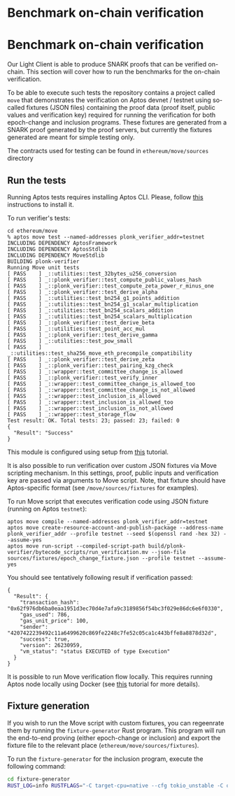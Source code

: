 # Benchmark on-chain verification

# Benchmark on-chain verification

Our Light Client is able to produce SNARK proofs that can be verified on-chain. This section will cover how to run the
benchmarks for the on-chain verification.

To be able to execute such tests the repository contains a project called `move` that demonstrates the verification on
Aptos devnet / testnet using so-called fixtures (JSON files) containing the proof data (proof itself, public values and
verification key) required for running the verification for both epoch-change and inclusion programs. These fixtures
are generated from a SNARK proof generated by the proof servers, but currently the fixtures generated are meant for
simple testing only.

The contracts used for testing can be found in `ethereum/move/sources` directory

## Run the tests

Running Aptos tests requires installing Aptos CLI. Please, follow [this](https://aptos.dev/en/build/cli) instructions to
install it.

To run verifier's tests:

```
cd ethereum/move
% aptos move test --named-addresses plonk_verifier_addr=testnet
INCLUDING DEPENDENCY AptosFramework
INCLUDING DEPENDENCY AptosStdlib
INCLUDING DEPENDENCY MoveStdlib
BUILDING plonk-verifier
Running Move unit tests
[ PASS    ] _::utilities::test_32bytes_u256_conversion
[ PASS    ] _::plonk_verifier::test_compute_public_values_hash
[ PASS    ] _::plonk_verifier::test_compute_zeta_power_r_minus_one
[ PASS    ] _::plonk_verifier::test_derive_alpha
[ PASS    ] _::utilities::test_bn254_g1_points_addition
[ PASS    ] _::utilities::test_bn254_g1_scalar_multiplication
[ PASS    ] _::utilities::test_bn254_scalars_addition
[ PASS    ] _::utilities::test_bn254_scalars_multiplication
[ PASS    ] _::plonk_verifier::test_derive_beta
[ PASS    ] _::utilities::test_point_acc_mul
[ PASS    ] _::plonk_verifier::test_derive_gamma
[ PASS    ] _::utilities::test_pow_small
[ PASS    ] _::utilities::test_sha256_move_eth_precompile_compatibility
[ PASS    ] _::plonk_verifier::test_derive_zeta
[ PASS    ] _::plonk_verifier::test_pairing_kzg_check
[ PASS    ] _::wrapper::test_committee_change_is_allowed
[ PASS    ] _::plonk_verifier::test_verify_inner
[ PASS    ] _::wrapper::test_committee_change_is_allowed_too
[ PASS    ] _::wrapper::test_committee_change_is_not_allowed
[ PASS    ] _::wrapper::test_inclusion_is_allowed
[ PASS    ] _::wrapper::test_inclusion_is_allowed_too
[ PASS    ] _::wrapper::test_inclusion_is_not_allowed
[ PASS    ] _::wrapper::test_storage_flow
Test result: OK. Total tests: 23; passed: 23; failed: 0
{
  "Result": "Success"
}
```

This module is configured using setup from [this](https://aptos.dev/en/build/guides/build-e2e-dapp/1-create-smart-contract) tutorial.

It is also possible to run verification over custom JSON fixtures via Move scripting mechanism. In this settings, proof, public inputs and
verification key are passed via arguments to Move script. Note, that fixture should have Aptos-specific format (see `/move/sources/fixtures` for
examples).

To run Move script that executes verification code using JSON fixture (running on Aptos `testnet`):

```
aptos move compile --named-addresses plonk_verifier_addr=testnet
aptos move create-resource-account-and-publish-package --address-name plonk_verifier_addr --profile testnet --seed $(openssl rand -hex 32) --assume-yes
aptos move run-script --compiled-script-path build/plonk-verifier/bytecode_scripts/run_verification.mv --json-file sources/fixtures/epoch_change_fixture.json --profile testnet --assume-yes
```

You should see tentatively following result if verification passed:

```
{
  "Result": {
    "transaction_hash": "0x62f976db6ba0eaa1951d3ec70d4e7afa9c3189856f54bc3f029e86dc6e6f0330",
    "gas_used": 786,
    "gas_unit_price": 100,
    "sender": "4207422239492c11a6499620c869fe2248c7fe52c05ca1c443bffe8a8878d32d",
    "success": true,
    "version": 26230959,
    "vm_status": "status EXECUTED of type Execution"
  }
}
```
It is possible to run Move verification flow locally. This requires running Aptos node locally using Docker (see [this](https://aptos.dev/en/build/cli/running-a-local-network) tutorial for more details).

## Fixture generation

If you wish to run the Move script with custom fixtures, you can regeenrate them by running the
`fixture-generator` Rust program. This program will run the end-to-end proving (either epoch-change or inclusion) and
export the fixture file to the relevant place (`ethereum/move/sources/fixtures`).

To run the `fixture-generator` for the inclusion program, execute the following command:

```bash
cd fixture-generator
RUST_LOG=info RUSTFLAGS="-C target-cpu=native --cfg tokio_unstable -C opt-level=3" SHARD_SIZE=4194304 SHARD_BATCH_SIZE=0 cargo +nightly-2024-05-31 run --release --bin generate-fixture -- --program inclusion --language move
```
